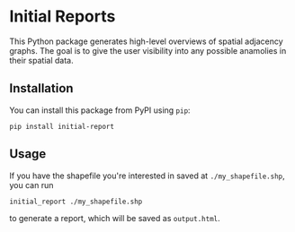 # Initial Reports

This Python package generates high-level overviews of spatial adjacency graphs.
The goal is to give the user visibility into any possible anamolies in their
spatial data.

## Installation

You can install this package from PyPI using `pip`:

```console
pip install initial-report
```

## Usage

If you have the shapefile you're interested in saved at `./my_shapefile.shp`,
you can run

```console
initial_report ./my_shapefile.shp
```

to generate a report, which will be saved as `output.html`.

